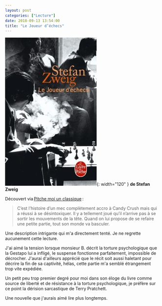 ```yaml
---
layout: post
categories: ["Lecture"]
date: 2018-09-13 13:54:00
title: "Le Joueur d’échecs"
---
```


![couverture](/assets/images/couv_lecture/joueur-dechecs.webp){: width="120" } **de Stefan Zweig**

Découvert via [Pitche moi un classique](http://gift.mercialfred.com/pitche-moi-un-classique) :

> C’est l’histoire d’un mec complètement accro à Candy Crush mais qui
> a réussi à se désintoxiquer. Il y a tellement joué qu’il n’arrive
> pas à se sortir les mouvements de la tête. Quand on lui propose de se
> refaire une petite partie, tout son monde va basculer.

Une description intrigante qui m'a directement tenté. Je ne regrette
aucunement cette lecture.

J'ai aimé la tension lorsque monsieur B. décrit la torture psychologique
que la Gestapo lui a infligé, le suspense fonctionne parfaitement,
impossible de décrocher. J'aurai d'ailleurs apprécié que le récit soit
aussi haletant pour décrire la fin de sa captivité, hélas, cette partie
m'a semblé étrangement trop vite expédiée.

Un petit peu trop premier degré pour moi dans son éloge du livre comme
source de liberté et de résistance à la torture psychologique, je
préfère sur ce point la dérision sarcastique de Terry Pratchett.

Une nouvelle que j'aurais aimé lire plus longtemps.


